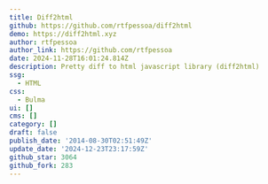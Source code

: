 ```yaml
---
title: Diff2html
github: https://github.com/rtfpessoa/diff2html
demo: https://diff2html.xyz
author: rtfpessoa
author_link: https://github.com/rtfpessoa
date: 2024-11-28T16:01:24.814Z
description: Pretty diff to html javascript library (diff2html)
ssg:
  - HTML
css:
  - Bulma
ui: []
cms: []
category: []
draft: false
publish_date: '2014-08-30T02:51:49Z'
update_date: '2024-12-23T23:17:59Z'
github_star: 3064
github_fork: 283
---
```

